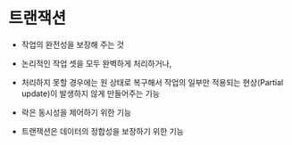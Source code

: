 # 트랜잭션 

- 작업의 완전성을 보장해 주는 것
- 논리적인 작업 셋을 모두 완벽하게 처리하거나,
- 처리하지 못할 경우에는 원 상태로 복구해서 작업의 일부만 적용되는 현상(Partial update)이 발생하지 않게 만들어주는 기능


- 락은 동시성을 제어하기 위한 기능
- 트랜잭션은 데이터의 정합성을 보장하기 위한 기능 